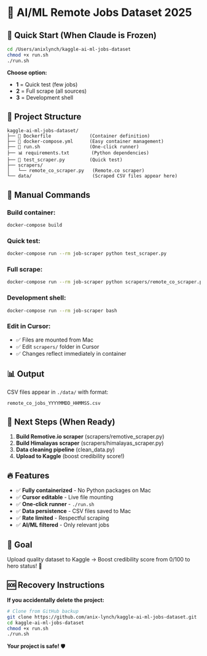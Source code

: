 # 🚀 AI/ML Remote Jobs Dataset 2025

## 🎯 Quick Start (When Claude is Frozen)

```bash
cd /Users/anixlynch/kaggle-ai-ml-jobs-dataset
chmod +x run.sh
./run.sh
```

**Choose option:**
- **1** = Quick test (few jobs)
- **2** = Full scrape (all sources) 
- **3** = Development shell

## 📁 Project Structure
```
kaggle-ai-ml-jobs-dataset/
├── 🐳 Dockerfile              (Container definition)
├── 🐳 docker-compose.yml      (Easy container management)
├── 🚀 run.sh                  (One-click runner)
├── 📊 requirements.txt        (Python dependencies)
├── 🧪 test_scraper.py         (Quick test)
├── scrapers/
│   └── remote_co_scraper.py   (Remote.co scraper)
└── data/                      (Scraped CSV files appear here)
```

## 🔧 Manual Commands

### Build container:
```bash
docker-compose build
```

### Quick test:
```bash
docker-compose run --rm job-scraper python test_scraper.py
```

### Full scrape:
```bash
docker-compose run --rm job-scraper python scrapers/remote_co_scraper.py
```

### Development shell:
```bash
docker-compose run --rm job-scraper bash
```

### Edit in Cursor:
- ✅ Files are mounted from Mac
- ✅ Edit `scrapers/` folder in Cursor
- ✅ Changes reflect immediately in container

## 📊 Output

CSV files appear in `./data/` with format:
```
remote_co_jobs_YYYYMMDD_HHMMSS.csv
```

## 🎯 Next Steps (When Ready)

1. **Build Remotive.io scraper** (scrapers/remotive_scraper.py)
2. **Build Himalayas scraper** (scrapers/himalayas_scraper.py)  
3. **Data cleaning pipeline** (clean_data.py)
4. **Upload to Kaggle** (boost credibility score!)

## 🔥 Features
- ✅ **Fully containerized** - No Python packages on Mac
- ✅ **Cursor editable** - Live file mounting
- ✅ **One-click runner** - `./run.sh`
- ✅ **Data persistence** - CSV files saved to Mac
- ✅ **Rate limited** - Respectful scraping
- ✅ **AI/ML filtered** - Only relevant jobs

## 🎪 Goal
Upload quality dataset to Kaggle → Boost credibility score from 0/100 to hero status! 🚀

## 🆘 Recovery Instructions

**If you accidentally delete the project:**

```bash
# Clone from GitHub backup
git clone https://github.com/anix-lynch/kaggle-ai-ml-jobs-dataset.git
cd kaggle-ai-ml-jobs-dataset
chmod +x run.sh
./run.sh
```

**Your project is safe!** 🛡️
